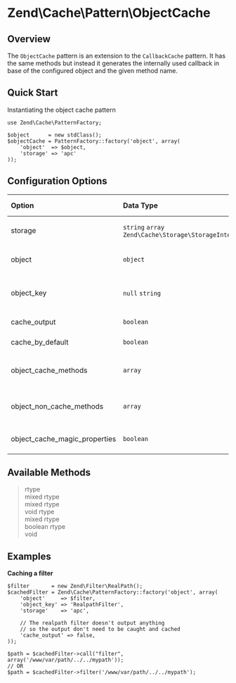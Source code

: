 # Zend\\Cache\\Pattern\\ObjectCache

## Overview

The `ObjectCache` pattern is an extension to the `CallbackCache` pattern. It has the same methods
but instead it generates the internally used callback in base of the configured object and the given
method name.

## Quick Start

Instantiating the object cache pattern

``` sourceCode
use Zend\Cache\PatternFactory;

$object      = new stdClass();
$objectCache = PatternFactory::factory('object', array(
    'object'  => $object,
    'storage' => 'apc'
));
```

## Configuration Options

<table>
<colgroup>
<col width="16%" />
<col width="33%" />
<col width="13%" />
<col width="36%" />
</colgroup>
<thead>
<tr class="header">
<th align="left">Option</th>
<th align="left">Data Type</th>
<th align="left">Default Value</th>
<th align="left">Description</th>
</tr>
</thead>
<tbody>
<tr class="odd">
<td align="left">storage</td>
<td align="left"><code>string</code> <code>array</code>
<code>Zend\Cache\Storage\StorageInterface</code></td>
<td align="left">&lt;none&gt;</td>
<td align="left">The storage to write/read cached data</td>
</tr>
<tr class="even">
<td align="left">object</td>
<td align="left"><code>object</code></td>
<td align="left">&lt;none&gt;</td>
<td align="left">The object to cache methods calls of</td>
</tr>
<tr class="odd">
<td align="left">object_key</td>
<td align="left"><code>null</code> <code>string</code></td>
<td align="left">&lt;Class name of object&gt;</td>
<td align="left">A hopefully unique key of the object</td>
</tr>
<tr class="even">
<td align="left">cache_output</td>
<td align="left"><code>boolean</code></td>
<td align="left"><code>true</code></td>
<td align="left">Cache output of callback</td>
</tr>
<tr class="odd">
<td align="left">cache_by_default</td>
<td align="left"><code>boolean</code></td>
<td align="left"><code>true</code></td>
<td align="left">Cache method calls by default</td>
</tr>
<tr class="even">
<td align="left">object_cache_methods</td>
<td align="left"><code>array</code></td>
<td align="left"><code>[]</code></td>
<td align="left">List of methods to cache (If <code>cache_by_default</code> is disabled)</td>
</tr>
<tr class="odd">
<td align="left">object_non_cache_methods</td>
<td align="left"><code>array</code></td>
<td align="left"><code>[]</code></td>
<td align="left">List of methods to no-cache (If <code>cache_by_default</code> is enabled)</td>
</tr>
<tr class="even">
<td align="left">object_cache_magic_properties</td>
<td align="left"><code>boolean</code></td>
<td align="left"><code>false</code></td>
<td align="left">Cache calls of magic object properties</td>
</tr>
</tbody>
</table>

## Available Methods

> rtype  
mixed
rtype  
mixed
rtype  
void
rtype  
mixed
rtype  
boolean
rtype  
void
## Examples

**Caching a filter**

``` sourceCode
$filter       = new Zend\Filter\RealPath();
$cachedFilter = Zend\Cache\PatternFactory::factory('object', array(
    'object'     => $filter,
    'object_key' => 'RealpathFilter',
    'storage'    => 'apc',

    // The realpath filter doesn't output anything
    // so the output don't need to be caught and cached
    'cache_output' => false,
));

$path = $cachedFilter->call("filter", array('/www/var/path/../../mypath'));
// OR
$path = $cachedFilter->filter('/www/var/path/../../mypath');
```
